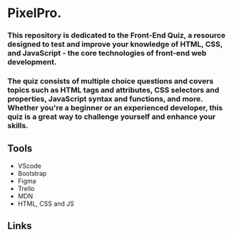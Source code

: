 # PixelPro.
### This repository is dedicated to the Front-End Quiz, a resource designed to test and improve your knowledge of HTML, CSS, and JavaScript - the core technologies of front-end web development.

### The quiz consists of multiple choice questions and covers topics such as HTML tags and attributes, CSS selectors and properties, JavaScript syntax and functions, and more. Whether you're a beginner or an experienced developer, this quiz is a great way to challenge yourself and enhance your skills.

## Tools
- VScode 
- Bootstrap
- Figma
- Trello 
- MDN
- HTML, CSS and JS

## Links

